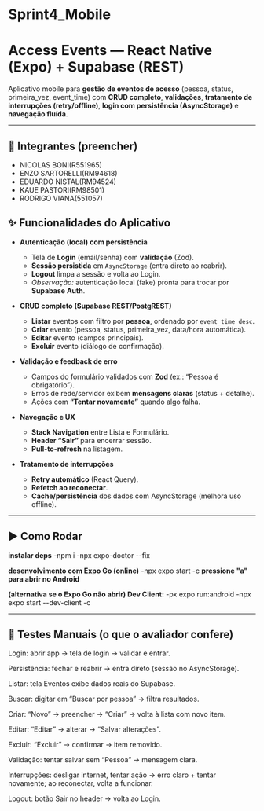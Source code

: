 # Sprint4_Mobile

# Access Events — React Native (Expo) + Supabase (REST)

Aplicativo mobile para **gestão de eventos de acesso** (pessoa, status, primeira_vez, event_time) com **CRUD completo**, **validações**, **tratamento de interrupções (retry/offline)**, **login com persistência (AsyncStorage)** e **navegação fluída**.

---

## 👥 Integrantes (preencher)
- NICOLAS BONI(R551965)
- ENZO SARTORELLI(RM94618)
- EDUARDO NISTAL(RM94524)
- KAUE PASTORI(RM98501)
- RODRIGO VIANA(551057)


## ✨ Funcionalidades do Aplicativo

- **Autenticação (local) com persistência**  
  - Tela de **Login** (email/senha) com **validação** (Zod).  
  - **Sessão persistida** em `AsyncStorage` (entra direto ao reabrir).  
  - **Logout** limpa a sessão e volta ao Login.  
  - *Observação:* autenticação local (fake) pronta para trocar por **Supabase Auth**.

- **CRUD completo (Supabase REST/PostgREST)**
  - **Listar** eventos com filtro por **pessoa**, ordenado por `event_time desc`.  
  - **Criar** evento (pessoa, status, primeira_vez, data/hora automática).  
  - **Editar** evento (campos principais).  
  - **Excluir** evento (diálogo de confirmação).  

- **Validação e feedback de erro**
  - Campos do formulário validados com **Zod** (ex.: “Pessoa é obrigatório”).  
  - Erros de rede/servidor exibem **mensagens claras** (status + detalhe).  
  - Ações com **“Tentar novamente”** quando algo falha.

- **Navegação e UX**
  - **Stack Navigation** entre Lista e Formulário.  
  - **Header “Sair”** para encerrar sessão.  
  - **Pull-to-refresh** na listagem.

- **Tratamento de interrupções**
  - **Retry automático** (React Query).  
  - **Refetch ao reconectar**.  
  - **Cache/persistência** dos dados com AsyncStorage (melhora uso offline).

---

## ▶️ Como Rodar
**instalar deps**
-npm i
-npx expo-doctor --fix

**desenvolvimento com Expo Go (online)**
-npx expo start -c
**pressione "a" para abrir no Android**

**(alternativa se o Expo Go não abrir) Dev Client:**
-px expo run:android
-npx expo start --dev-client -c

---

## 🧪 Testes Manuais (o que o avaliador confere)

Login: abrir app → tela de login → validar e entrar.

Persistência: fechar e reabrir → entra direto (sessão no AsyncStorage).

Listar: tela Eventos exibe dados reais do Supabase.

Buscar: digitar em “Buscar por pessoa” → filtra resultados.

Criar: “Novo” → preencher → “Criar” → volta à lista com novo item.

Editar: “Editar” → alterar → “Salvar alterações”.

Excluir: “Excluir” → confirmar → item removido.

Validação: tentar salvar sem “Pessoa” → mensagem clara.

Interrupções: desligar internet, tentar ação → erro claro + tentar novamente; ao reconectar, volta a funcionar.

Logout: botão Sair no header → volta ao Login.

